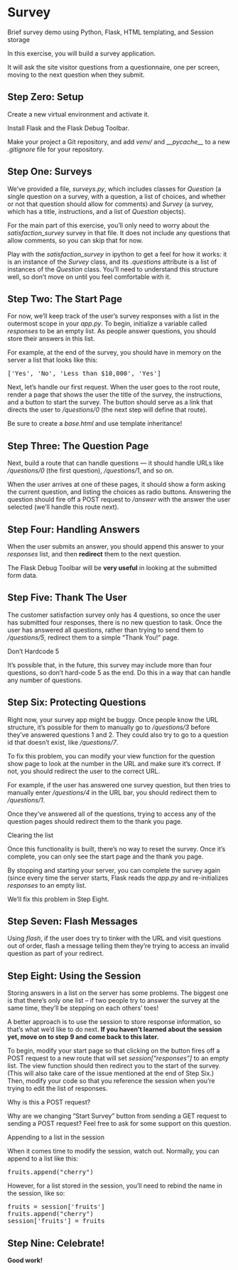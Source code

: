 # Survey
Brief survey demo using Python, Flask, HTML templating, and Session storage 

<p>In this exercise, you will build a survey application.</p>
<p>It will ask the site visitor questions from a questionnaire,
one per screen, moving to the next question when they submit.</p>
<div class="section" id="step-zero-setup">
<h2>Step Zero: Setup</h2>
<p>Create a new virtual environment and activate it.</p>
<p>Install Flask and the Flask Debug Toolbar.</p>
<p>Make your project a Git repository, and add <cite>venv/</cite> and <cite>__pycache__</cite> to a new
<cite>.gitignore</cite> file for your repository.</p>
</div>
<div class="section" id="step-one-surveys">
<h2>Step One: Surveys</h2>
<p>We’ve provided a file, <cite>surveys.py</cite>, which includes classes for
<cite>Question</cite> (a single question on a survey, with a question,
a list of choices, and whether or not that question should allow
for comments) and <cite>Survey</cite> (a survey, which has a title,
instructions, and a list of <cite>Question</cite> objects).</p>
<p>For the main part of this exercise, you’ll only need to worry
about the <cite>satisfaction_survey</cite> survey in that file. It does
not include any questions that allow comments, so you can skip
that for now.</p>
<p>Play with the <cite>satisfaction_survey</cite> in ipython to get a feel
for how it works: it is an instance of the <cite>Survey</cite> class, and
its <cite>.questions</cite> attribute is a list of instances of the
<cite>Question</cite> class. You’ll need to understand this structure well,
so don’t move on until you feel comfortable with it.</p>
</div>
<div class="section" id="step-two-the-start-page">
<h2>Step Two: The Start Page</h2>
<p>For now, we’ll keep track of the user’s survey responses with a list in the
outermost scope in your <cite>app.py</cite>. To begin, initialize a variable called
<cite>responses</cite> to be an empty list. As people answer questions, you should store
their answers in this list.</p>
<p>For example, at the end of the survey, you should have in memory on the server
a list that looks like this:</p>
<div class="highlight-default notranslate"><div class="highlight"><pre><span></span><span class="p">[</span><span class="s1">&#39;Yes&#39;</span><span class="p">,</span> <span class="s1">&#39;No&#39;</span><span class="p">,</span> <span class="s1">&#39;Less than $10,000&#39;</span><span class="p">,</span> <span class="s1">&#39;Yes&#39;</span><span class="p">]</span>
</pre></div>
</div>
<p>Next, let’s handle our first request. When the user goes to the root route,
render a page that shows the user the title of the survey, the instructions, and
a button to start the survey. The button should serve as a link that directs the
user to <cite>/questions/0</cite> (the next step will define that route).</p>
<p>Be sure to create a <cite>base.html</cite>  and use template inheritance!</p>
</div>
<div class="section" id="step-three-the-question-page">
<h2>Step Three: The Question Page</h2>
<p>Next, build a route that can handle questions — it should handle
URLs like <cite>/questions/0</cite> (the first question), <cite>/questions/1</cite>, and
so on.</p>
<p>When the user arrives at one of these pages, it should show a form asking the
current question, and listing the choices as radio buttons. Answering the
question should fire off a POST request to <cite>/answer</cite> with the answer the user
selected (we’ll handle this route next).</p>
</div>
<div class="section" id="step-four-handling-answers">
<h2>Step Four: Handling Answers</h2>
<p>When the user submits an answer, you should append this answer to your <cite>responses</cite>
list, and then <strong>redirect</strong> them to the next question.</p>
<p>The Flask Debug Toolbar will be <strong>very useful</strong> in looking at the submitted
form data.</p>
</div>
<div class="section" id="step-five-thank-the-user">
<h2>Step Five: Thank The User</h2>
<p>The customer satisfaction survey only has 4 questions, so once the user has
submitted four responses, there is no new question to task. Once the user has
answered all questions, rather than trying to send them to <cite>/questions/5</cite>,
redirect them to a simple “Thank You!” page.</p>
<div class="admonition note">
<p>Don’t Hardcode 5</p>
<p class="last">It’s possible that, in the future, this survey may include more than
four questions, so don’t hard-code 5 as the end. Do this in a way that
can handle any number of questions.</p>
</div>
</div>
<div class="section" id="step-six-protecting-questions">
<h2>Step Six: Protecting Questions</h2>
<p>Right now, your survey app might be buggy. Once people know the URL structure,
it’s possible for them to manually go to <cite>/questions/3</cite> before they’ve answered
questions 1 and 2. They could also try to go to a question id that doesn’t
exist, like <cite>/questions/7</cite>.</p>
<p>To fix this problem, you can modify your view function for the question show
page to look at the number in the URL and make sure it’s correct. If not, you
should redirect the user to the correct URL.</p>
<p>For example, if the user has answered one survey question, but then tries to
manually enter <cite>/questions/4</cite> in the URL bar, you should redirect them to
<cite>/questions/1</cite>.</p>
<p>Once they’ve answered all of the questions, trying to access any of the question
pages should redirect them to the thank you page.</p>
<div class="admonition note">
<p>Clearing the list</p>
<p>Once this functionality is built, there’s no way to reset the survey. Once
it’s complete, you can only see the start page and the thank you page.</p>
<p>By stopping and starting your server, you can complete the survey again (since
every time the server starts, Flask reads the <cite>app.py</cite> and re-initializes
<cite>responses</cite> to an empty list.</p>
<p class="last">We’ll fix this problem in Step Eight.</p>
</div>
</div>
<div class="section" id="step-seven-flash-messages">
<h2>Step Seven: Flash Messages</h2>
<p>Using <cite>flash</cite>, if the user does try to tinker with the URL and visit questions
out of order, flash a message telling them they’re trying to access an invalid
question as part of your redirect.</p>
</div>
<div class="section" id="step-eight-using-the-session">
<h2>Step Eight: Using the Session</h2>
<p>Storing answers in a list on the server has some problems. The biggest one is
that there’s only one list – if two people try to answer the survey at the same
time, they’ll be stepping on each others’ toes!</p>
<p>A better approach is to use the session to store response information, so
that’s what we’d like to do next. <strong>If you haven’t learned about the session yet, move on to step 9 and come back to this later.</strong></p>
<p>To begin, modify your start page so that clicking on the button fires off a POST
request to a new route that will set <cite>session[“responses”]</cite> to an empty list.
The view function should then redirect you to the start of the survey. (This
will also take care of the issue mentioned at the end of Step Six.) Then,
modify your code so that you reference the session when you’re trying to edit
the list of responses.</p>
<div class="admonition note">
<p>Why is this a POST request?</p>
<p class="last">Why are we changing “Start Survey” button from sending a GET request to
sending a POST request? Feel free to
ask for some support on this question.</p>
</div>
<div class="admonition note">
<p>Appending to a list in the session</p>
<p>When it comes time to modify the session, watch out. Normally, you can append
to a list like this:</p>
<div class="highlight-default notranslate"><div class="highlight"><pre><span></span><span class="n">fruits</span><span class="o">.</span><span class="n">append</span><span class="p">(</span><span class="s2">&quot;cherry&quot;</span><span class="p">)</span>
</pre></div>
</div>
<p>However, for a list stored in the session, you’ll need to rebind the
name in the session, like so:</p>
<div class="last highlight-default notranslate"><div class="highlight"><pre><span></span><span class="n">fruits</span> <span class="o">=</span> <span class="n">session</span><span class="p">[</span><span class="s1">&#39;fruits&#39;</span><span class="p">]</span>
<span class="n">fruits</span><span class="o">.</span><span class="n">append</span><span class="p">(</span><span class="s2">&quot;cherry&quot;</span><span class="p">)</span>
<span class="n">session</span><span class="p">[</span><span class="s1">&#39;fruits&#39;</span><span class="p">]</span> <span class="o">=</span> <span class="n">fruits</span>
</pre></div>
</div>
</div>
</div>
<div class="section" id="step-nine-celebrate">
<h2>Step Nine: Celebrate!</h2>
<p><strong>Good work!</strong></p>
</div>
</div>
